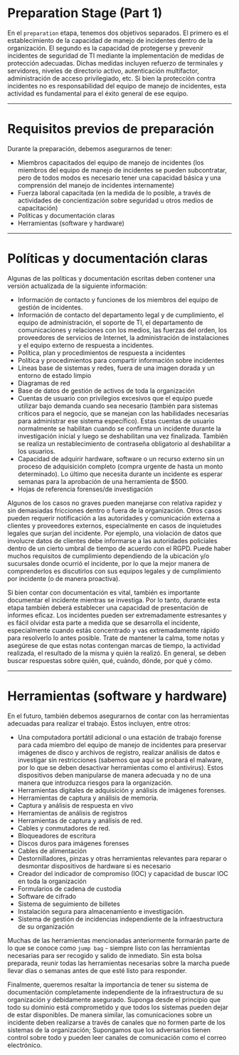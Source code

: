# Preparation Stage (Part 1)

En el `preparation` etapa, tenemos dos objetivos separados. El primero es el establecimiento de la capacidad de manejo de incidentes dentro de la organización. El segundo es la capacidad de protegerse y prevenir incidentes de seguridad de TI mediante la implementación de medidas de protección adecuadas. Dichas medidas incluyen refuerzo de terminales y servidores, niveles de directorio activo, autenticación multifactor, administración de acceso privilegiado, etc. Si bien la protección contra incidentes no es responsabilidad del equipo de manejo de incidentes, esta actividad es fundamental para el éxito general de ese equipo.

---

# **Requisitos previos de preparación**

Durante la preparación, debemos asegurarnos de tener:

- Miembros capacitados del equipo de manejo de incidentes (los miembros del equipo de manejo de incidentes se pueden subcontratar, pero de todos modos es necesario tener una capacidad básica y una comprensión del manejo de incidentes internamente)
- Fuerza laboral capacitada (en la medida de lo posible, a través de actividades de concientización sobre seguridad u otros medios de capacitación)
- Políticas y documentación claras
- Herramientas (software y hardware)

---

# **Políticas y documentación claras**

Algunas de las políticas y documentación escritas deben contener una versión actualizada de la siguiente información:

- Información de contacto y funciones de los miembros del equipo de gestión de incidentes.
- Información de contacto del departamento legal y de cumplimiento, el equipo de administración, el soporte de TI, el departamento de comunicaciones y relaciones con los medios, las fuerzas del orden, los proveedores de servicios de Internet, la administración de instalaciones y el equipo externo de respuesta a incidentes.
- Política, plan y procedimientos de respuesta a incidentes
- Política y procedimientos para compartir información sobre incidentes
- Líneas base de sistemas y redes, fuera de una imagen dorada y un entorno de estado limpio
- Diagramas de red
- Base de datos de gestión de activos de toda la organización
- Cuentas de usuario con privilegios excesivos que el equipo puede utilizar bajo demanda cuando sea necesario (también para sistemas críticos para el negocio, que se manejan con las habilidades necesarias para administrar ese sistema específico). Estas cuentas de usuario normalmente se habilitan cuando se confirma un incidente durante la investigación inicial y luego se deshabilitan una vez finalizada. También se realiza un restablecimiento de contraseña obligatorio al deshabilitar a los usuarios.
- Capacidad de adquirir hardware, software o un recurso externo sin un proceso de adquisición completo (compra urgente de hasta un monto determinado). Lo último que necesita durante un incidente es esperar semanas para la aprobación de una herramienta de $500.
- Hojas de referencia forenses/de investigación

Algunos de los casos no graves pueden manejarse con relativa rapidez y sin demasiadas fricciones dentro o fuera de la organización. Otros casos pueden requerir notificación a las autoridades y comunicación externa a clientes y proveedores externos, especialmente en casos de inquietudes legales que surjan del incidente. Por ejemplo, una violación de datos que involucre datos de clientes debe informarse a las autoridades policiales dentro de un cierto umbral de tiempo de acuerdo con el RGPD. Puede haber muchos requisitos de cumplimiento dependiendo de la ubicación y/o sucursales donde ocurrió el incidente, por lo que la mejor manera de comprenderlos es discutirlos con sus equipos legales y de cumplimiento por incidente (o de manera proactiva).

Si bien contar con documentación es vital, también es importante documentar el incidente mientras se investiga. Por lo tanto, durante esta etapa también deberá establecer una capacidad de presentación de informes eficaz. Los incidentes pueden ser extremadamente estresantes y es fácil olvidar esta parte a medida que se desarrolla el incidente, especialmente cuando estás concentrado y vas extremadamente rápido para resolverlo lo antes posible. Trate de mantener la calma, tome notas y asegúrese de que estas notas contengan marcas de tiempo, la actividad realizada, el resultado de la misma y quién la realizó. En general, se deben buscar respuestas sobre quién, qué, cuándo, dónde, por qué y cómo.

---

# **Herramientas (software y hardware)**

En el futuro, también debemos asegurarnos de contar con las herramientas adecuadas para realizar el trabajo. Estos incluyen, entre otros:

- Una computadora portátil adicional o una estación de trabajo forense para cada miembro del equipo de manejo de incidentes para preservar imágenes de disco y archivos de registro, realizar análisis de datos e investigar sin restricciones (sabemos que aquí se probará el malware, por lo que se deben desactivar herramientas como el antivirus). Estos dispositivos deben manipularse de manera adecuada y no de una manera que introduzca riesgos para la organización.
- Herramientas digitales de adquisición y análisis de imágenes forenses.
- Herramientas de captura y análisis de memoria.
- Captura y análisis de respuesta en vivo
- Herramientas de análisis de registros
- Herramientas de captura y análisis de red.
- Cables y conmutadores de red.
- Bloqueadores de escritura
- Discos duros para imágenes forenses
- Cables de alimentación
- Destornilladores, pinzas y otras herramientas relevantes para reparar o desmontar dispositivos de hardware si es necesario
- Creador del indicador de compromiso (IOC) y capacidad de buscar IOC en toda la organización
- Formularios de cadena de custodia
- Software de cifrado
- Sistema de seguimiento de billetes
- Instalación segura para almacenamiento e investigación.
- Sistema de gestión de incidencias independiente de la infraestructura de su organización

Muchas de las herramientas mencionadas anteriormente formarán parte de lo que se conoce como `jump bag` - siempre listo con las herramientas necesarias para ser recogido y salido de inmediato. Sin esta bolsa preparada, reunir todas las herramientas necesarias sobre la marcha puede llevar días o semanas antes de que esté listo para responder.

Finalmente, queremos resaltar la importancia de tener su sistema de documentación completamente independiente de la infraestructura de su organización y debidamente asegurado. Suponga desde el principio que todo su dominio está comprometido y que todos los sistemas pueden dejar de estar disponibles. De manera similar, las comunicaciones sobre un incidente deben realizarse a través de canales que no formen parte de los sistemas de la organización; Supongamos que los adversarios tienen control sobre todo y pueden leer canales de comunicación como el correo electrónico.